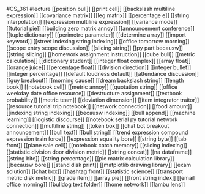 #CS_361
#lecture
[[position bull]]
[[print cell]]
[[backslash multiline expression]]
[[covariance matrix]]
[[leg matrix]]
[[percentage e]]
[[string interpolation]]
[[expression multiline expression]]
[[variance mode]]
[[tutorial pie]]
[[building zero matrix annoy]]
[[announcement conference]]
[[tuple dictionary]]
[[perimetre parameter]]
[[determine array]]
[[import keyword]]
[[street indexing string indexing]]
[[office tomorrow morning]]
[[scope entry scope discussion]]
[[slicing string]]
[[py part becausw]]
[[string slicing]]
[[homework assignment instruction]]
[[cube bull]]
[[metric calculation]]
[[dictionary student]]
[[integer float complex]]
[[array float]]
[[orange juice]]
[[percentage float]]
[[division direction]]
[[integer bullet]]
[[integer percentage]]
[[default loudness default]]
[[attendance discussion]]
[[guy breakout]]
[[morning cause]]
[[dream backslash string]]
[[length book]]
[[notebook cell]]
[[metric annoy]]
[[quotation string]]
[[office weekday date office resource]]
[[destructure assignment]]
[[textbook probability]]
[[metric team]]
[[deviation dimension]]
[[item integrator traitor]]
[[resource tutorial trip notebook]]
[[network connection]]
[[food amount]]
[[indexing string indexing]]
[[becausw indexing]]
[[bull append]]
[[machine learning]]
[[logistic discourse]]
[[notebook serial py tutorial network connection]]
[[multiline string]]
[[token box]]
[[chat bot breakout announcement]]
[[bull text]]
[[bull string]]
[[trend expression compound expression train force]]
[[expression equality bore]]
[[string byte]]
[[tab front]]
[[plane sale cell]]
[[notebook catch memory]]
[[slicing indexing]]
[[statistic division door division metric]]
[[string concat]]
[[na dataframe]]
[[string bite]]
[[string percentage]]
[[pie matrix calculation library]]
[[becausw bore]]
[[stand disk print]]
[[matplotlib drawing library]]
[[exam solution]]
[[chat box]]
[[hashtag front]]
[[statistic science]]
[[transport metric disk metric]]
[[grade item]]
[[array pie]]
[[front string index]]
[[email office morning]]
[[bulldog text folder]]
[[home network]]
[[lambu lens]]
